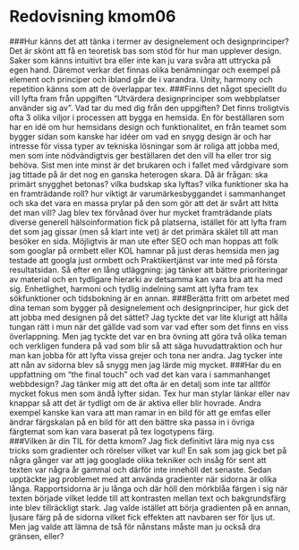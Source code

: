 ---
---
Redovisning kmom06
=========================

###Hur känns det att tänka i termer av designelement och designprinciper?
Det är skönt att få en teoretisk bas som stöd för hur man upplever design. Saker som känns intuitivt bra eller inte kan ju vara svåra att uttrycka på egen hand. Däremot verkar det finnas olika benämningar och exempel på element och principer och ibland går de i varandra. Unity, harmony och repetition känns som att de överlappar tex. 
###Finns det något speciellt du vill lyfta fram från uppgiften “Utvärdera designprinciper som webbplatser använder sig av”. Vad tar du med dig från den uppgiften?
Det finns troligtvis ofta 3 olika viljor i processen att bygga en hemsida. En för beställaren som har en idé om hur hemsidans design och funktionalitet, en från teamet som bygger sidan som kanske har idéer om vad en snygg design är och har intresse för vissa typer av tekniska lösningar som är roliga att jobba med, men som inte nödvändigtvis ger beställaren det den vill ha eller tror sig behöva. Sist men inte minst är det brukaren och i fallet med vårdgivare som jag tittade på är det nog en ganska heterogen skara. Då är frågan: ska primärt snygghet betonas? vilka budskap ska lyftas? vilka funktioner ska ha en framträdande roll? hur viktigt är varumärkesbyggandet i sammanhanget och ska det vara en massa prylar på den som gör att det är svårt att hitta det man vill? Jag blev tex förvånad över hur mycket framträdande plats diverse generell hälsoinformation fick på platserna, istället för att lyfta fram det som jag gissar (men så klart inte vet) är det primära skälet till att man besöker en sida. Möjligtvis är man ute efter SEO och man hoppas att folk som googlar på ormbett eller KOL hamnar på just deras hemsida men jag testade att googla just ormbett och Praktikertjänst var inte med på första resultatsidan. Så efter en lång utläggning: jag tänker att bättre prioriteringar av material och en tydligare hierarki av detsamma kan vara bra att ha med sig. Enhetlighet, harmoni och tydlig indelning samt att lyfta fram tex sökfunktioner och tidsbokning är en annan. 
###Berätta fritt om arbetet med dina teman som bygger på designelement och designprinciper, hur gick det att jobba med designen på det sättet?
Jag tyckte det var lite klurigt att hålla tungan rätt i mun när det gällde vad som var vad efter som det finns en viss överlappning. Men jag tyckte det var en bra övning att göra två olika teman och verkligen fundera på vad som blir så att säga huvudattraktion och hur man kan jobba för att lyfta vissa grejer och tona ner andra. Jag tycker inte att nån av sidorna blev så snygg men jag lärde mig mycket. 
###Har du en uppfattning om “the final touch” och vad det kan vara i sammanhanget webbdesign?
Jag tänker mig att det ofta är en detalj som inte tar alltför mycket fokus men som ändå lyfter sidan. Tex hur man stylar länkar eller nav knappar så att det är tydligt om de är aktiva eller blir hovrade. Andra exempel kanske kan vara att man ramar in en bild för att ge emfas eller ändrar färgskalan på en bild för att den bättre ska passa in i övriga färgtemat som kan vara baserat på tex logotypens färg.  
###Vilken är din TIL för detta kmom?
Jag fick definitivt lära mig nya css tricks som gradienter och rörelser vilket var kul! En sak som jag gick bet på några gånger var att jag googlade olika tekniker och insåg för sent att texten var några år gammal och därför inte innehöll det senaste. Sedan upptäckte jag problemet med att använda gradienter när sidorna är olika långa. Rapportsidorna är ju långa och där höll den mörkblåa färgen i sig när texten började vilket ledde till att kontrasten mellan text och bakgrundsfärg inte blev tillräckligt stark. Jag valde istället att börja gradienten på en annan, ljusare färg på de sidorna vilket fick effekten att navbaren ser för ljus ut. Men jag valde att lämna de tså för nånstans måste man ju också dra gränsen, eller? 